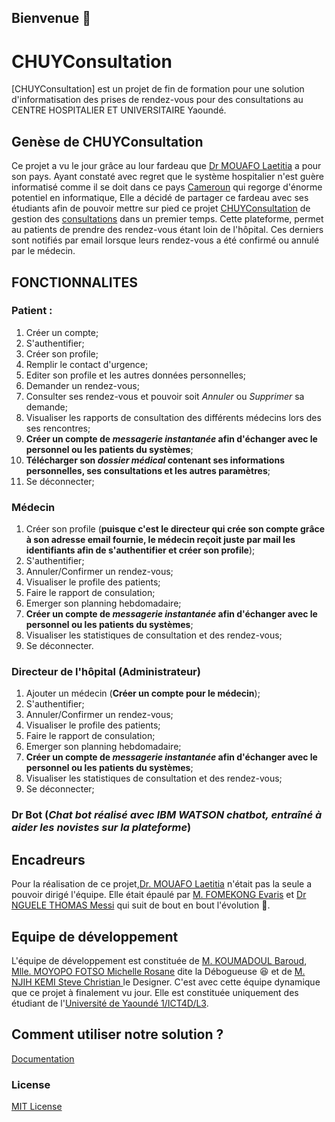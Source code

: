 ## Bienvenue 👋
# CHUYConsultation
[CHUYConsultation] est un projet de fin de formation pour une solution d'informatisation des prises de rendez-vous pour des consultations au CENTRE HOSPITALIER ET UNIVERSITAIRE Yaoundé.

## Genèse de CHUYConsultation

Ce projet a vu le jour grâce au lour fardeau que [Dr MOUAFO Laetitia](https://github.com/Laetitia-Mouafo-art) a pour son pays.
Ayant constaté avec regret que le système hospitalier n'est guère informatisé comme il se doit dans ce pays [Cameroun]() qui regorge d'énorme potentiel en informatique, Elle a décidé de partager ce fardeau avec ses étudiants afin de pouvoir mettre sur pied ce projet [CHUYConsultation]() de gestion des [consultations]() dans un premier temps.
Cette plateforme, permet au patients de prendre des rendez-vous étant loin de l'hôpital. Ces derniers sont notifiés par email lorsque leurs rendez-vous a été confirmé ou annulé par le médecin.

## FONCTIONNALITES

### Patient :
1. Créer un compte;
2. S'authentifier;
3. Créer son profile;
4. Remplir le contact d'urgence;
5. Editer son profile et les autres données personnelles;
6. Demander un rendez-vous;
7. Consulter ses rendez-vous et pouvoir soit *Annuler* ou *Supprimer* sa demande;
8. Visualiser les rapports de consultation des différents médecins lors des ses rencontres;
9. **Créer un compte de *messagerie instantanée* afin d'échanger avec le personnel ou les patients du systèmes**;
10. **Télécharger son *dossier médical* contenant ses informations personnelles, ses consultations et les autres paramètres**;
11. Se déconnecter;

### Médecin
1. Créer son profile (**puisque c'est le directeur qui crée son compte grâce à son adresse email fournie, le médecin reçoit juste par mail les identifiants afin de s'authentifier et créer son profile**);
2. S'authentifier;
3. Annuler/Confirmer un rendez-vous;
4. Visualiser le profile des patients;
5. Faire le rapport de consulation;
6. Emerger son planning hebdomadaire;
7. **Créer un compte de *messagerie instantanée* afin d'échanger avec le personnel ou les patients du systèmes**;
8. Visualiser les statistiques de consultation et des rendez-vous;
9. Se déconnecter.
### Directeur de l'hôpital (Administrateur)
1. Ajouter un médecin (**Créer un compte pour le médecin**);
2. S'authentifier;
3. Annuler/Confirmer un rendez-vous;
4. Visualiser le profile des patients;
5. Faire le rapport de consulation;
6. Emerger son planning hebdomadaire;
7. **Créer un compte de *messagerie instantanée* afin d'échanger avec le personnel ou les patients du systèmes**;
8. Visualiser les statistiques de consultation et des rendez-vous;
9. Se déconnecter;

### Dr Bot (*Chat bot réalisé avec IBM WATSON chatbot, entraîné à aider les novistes sur la plateforme*)

## Encadreurs

Pour la réalisation de ce projet,[Dr. MOUAFO Laetitia](https://github.com/Laetitia-Mouafo-art) n'était pas la seule a pouvoir dirigé l'équipe. Elle était épaulé par [M. FOMEKONG Evaris](https://github.com/Foris-master) et [Dr NGUELE THOMAS Messi](https://github.com/messinguelethomas) qui suit de bout en bout l'évolution 🙏.

## Equipe de développement

L'équipe de développement est constituée de [M. KOUMADOUL Baroud](https://github.com/kouma-baroudeur), [Mlle. MOYOPO FOTSO Michelle Rosane](https://github.com/michelle-moyopo) dite la Débogueuse 😆 et de [M. NJIH KEMI Steve Christian ](https://github.com/KingVelly) le Designer.
C'est avec cette équipe dynamique que ce projet à finalement vu jour.
Elle est constituée uniquement des étudiant de l'[Université de Yaoundé 1/ICT4D/L3]().

## Comment utiliser notre solution ?
[Documentation](Documentation/CommentUtiliserCHUYConsultation.pdf)

### License
[MIT License](LICENSE)